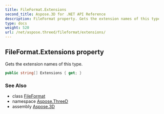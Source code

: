 ```yaml
---
title: FileFormat.Extensions
second_title: Aspose.3D for .NET API Reference
description: FileFormat property. Gets the extension names of this type
type: docs
weight: 520
url: /net/aspose.threed/fileformat/extensions/
---
```

## FileFormat.Extensions property

Gets the extension names of this type.

```csharp
public string[] Extensions { get; }
```

### See Also

* class [FileFormat](../)
* namespace [Aspose.ThreeD](../../fileformat/)
* assembly [Aspose.3D](../../../)


